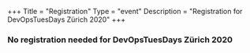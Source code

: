 +++
Title = "Registration"
Type = "event"
Description = "Registration for DevOpsTuesDays Zürich 2020"
+++

<h3>No registration needed for DevOpsTuesDays Zürich 2020</h3> 
